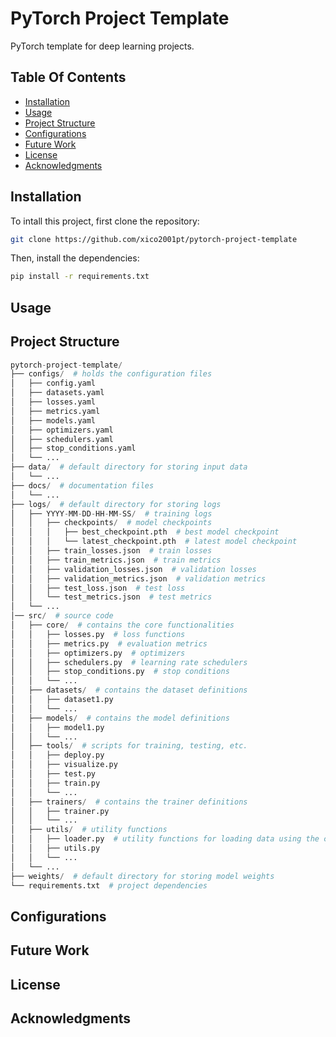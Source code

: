 # PyTorch Project Template

PyTorch template for deep learning projects.

## Table Of Contents

- [Installation](#installation)
- [Usage](#usage)
- [Project Structure](#project-structure)
- [Configurations](#configurations)
- [Future Work](#future-work)
- [License](#license)
- [Acknowledgments](#acknowledgments)

## Installation

To intall this project, first clone the repository:

```bash
git clone https://github.com/xico2001pt/pytorch-project-template
```

Then, install the dependencies:

```bash
pip install -r requirements.txt
```

## Usage

## Project Structure

```python
pytorch-project-template/
├── configs/  # holds the configuration files
│   ├── config.yaml
│   ├── datasets.yaml
│   ├── losses.yaml
│   ├── metrics.yaml
│   ├── models.yaml
│   ├── optimizers.yaml
│   ├── schedulers.yaml
│   ├── stop_conditions.yaml
│   └── ...
├── data/  # default directory for storing input data
│   └── ...
├── docs/  # documentation files
│   └── ...
├── logs/  # default directory for storing logs
│   ├── YYYY-MM-DD-HH-MM-SS/  # training logs
│   │   ├── checkpoints/  # model checkpoints
│   │   │   ├── best_checkpoint.pth  # best model checkpoint
│   │   │   └── latest_checkpoint.pth  # latest model checkpoint
│   │   ├── train_losses.json  # train losses
│   │   ├── train_metrics.json  # train metrics
│   │   ├── validation_losses.json  # validation losses
│   │   ├── validation_metrics.json  # validation metrics
│   │   ├── test_loss.json  # test loss
│   │   └── test_metrics.json  # test metrics
│   └── ...
│── src/  # source code
│   ├── core/  # contains the core functionalities
│   │   ├── losses.py  # loss functions
│   │   ├── metrics.py  # evaluation metrics
│   │   ├── optimizers.py  # optimizers
│   │   ├── schedulers.py  # learning rate schedulers
│   │   ├── stop_conditions.py  # stop conditions
│   │   └── ...
│   ├── datasets/  # contains the dataset definitions
│   │   ├── dataset1.py
│   │   └── ...
│   ├── models/  # contains the model definitions
│   │   ├── model1.py
│   │   └── ...
│   ├── tools/  # scripts for training, testing, etc.
│   │   ├── deploy.py
│   │   ├── visualize.py
│   │   ├── test.py
│   │   ├── train.py
│   │   └── ...
│   ├── trainers/  # contains the trainer definitions
│   │   ├── trainer.py
│   │   └── ...
│   ├── utils/  # utility functions
│   │   ├── loader.py  # utility functions for loading data using the configurations
│   │   ├── utils.py
│   │   └── ...
│   └── ...
├── weights/  # default directory for storing model weights
└── requirements.txt  # project dependencies
```

## Configurations

## Future Work

## License

## Acknowledgments
